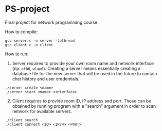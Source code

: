 # PS-project
Final project for network programming course.

How to compile:
```
gcc server.c -o server -lpthread
gcc client.c -o client
```

How to run:
1. Server requires to provide your own room name and network interface (np. `eth0`, `wlan0`). Creating a server means essentially creating a database file for the new server that will be used in the future to contain chat history and user credentials.
```
./server create <name>
./server start <name> <interface>
```
2. Client requires to provide room ID, IP address and port. Those can be obtained by running program with a "search" argument in order to scan network for available servers.
```
./client search
./client connect <ID> <IPv4> <PORT>
```